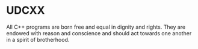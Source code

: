 # UDCXX
All C++ programs are born free and equal in dignity and rights. They are endowed with reason and conscience and should act towards one another in a spirit of brotherhood.
